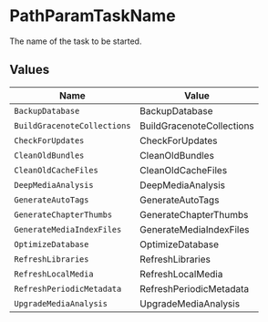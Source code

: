 # PathParamTaskName

The name of the task to be started.


## Values

| Name                        | Value                       |
| --------------------------- | --------------------------- |
| `BackupDatabase`            | BackupDatabase              |
| `BuildGracenoteCollections` | BuildGracenoteCollections   |
| `CheckForUpdates`           | CheckForUpdates             |
| `CleanOldBundles`           | CleanOldBundles             |
| `CleanOldCacheFiles`        | CleanOldCacheFiles          |
| `DeepMediaAnalysis`         | DeepMediaAnalysis           |
| `GenerateAutoTags`          | GenerateAutoTags            |
| `GenerateChapterThumbs`     | GenerateChapterThumbs       |
| `GenerateMediaIndexFiles`   | GenerateMediaIndexFiles     |
| `OptimizeDatabase`          | OptimizeDatabase            |
| `RefreshLibraries`          | RefreshLibraries            |
| `RefreshLocalMedia`         | RefreshLocalMedia           |
| `RefreshPeriodicMetadata`   | RefreshPeriodicMetadata     |
| `UpgradeMediaAnalysis`      | UpgradeMediaAnalysis        |